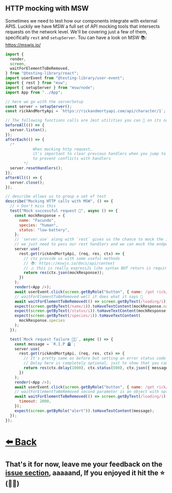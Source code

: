 ## HTTP mocking with MSW

Sometimes we need to test how our components integrate with external APIS.
Luckily we have MSW a full set of API mocking tools that intersects requests on the network level.
We'll be covering just a few of them, specifically `rest` and `setupServer`.
Tou can have a look on MSW 📚: https://mswjs.io/

```js
import {
  render,
  screen,
  waitForElementToBeRemoved,
} from "@testing-library/react";
import userEvent from "@testing-library/user-event";
import { rest } from "msw";
import { setupServer } from "msw/node";
import App from "../App";

// here we go with the serverSetup
const server = setupServer();
const rickAndMortyApi = `https://rickandmortyapi.com/api/character/1`;

// The following functions calls are Jest utilities you can 💯 on its names to know what they do.
beforeAll(() => {
  server.listen();
});
afterEach(() => {
  /*
            When mocking http request, 
            it's important to clear previous handlers when you jump to next test
            to prevent conflicts with handlers
        */
  server.resetHandlers();
});
afterAll(() => {
  server.close();
});

// describe allows us to group a set of test
describe("Mocking HTTP calls with MSW", () => {
  // ⬇️ Don't miss this
  test("Mock successful request 🚀", async () => {
    const mockResponse = {
      name: "Facundo",
      species: "human",
      status: "low-battery",
    };
    // `server.use` along with `rest` gives us the chance to mock the implementation of an api
    // we just need to pass our rest handlers and we can mock the endpoint implementation
    server.use(
      rest.get(rickAndMortyApi, (req, res, ctx) => {
        // ctx provide us with some useful methods
        // 📚: https://mswjs.io/docs/api/context
        // ⚠️ this is really expressJs like syntax BUT return is required (yup I had a good time debugging this)
        return res(ctx.json(mockResponse));
      })
    );
    render(<App />);
    await userEvent.click(screen.getByRole("button", { name: /get rick/i }));
    // waitForElementToBeRemoved well it does what it says 🤣
    await waitForElementToBeRemoved(() => screen.getByText(/loading/i));
    expect(screen.getByText(/name/i)).toHaveTextContent(mockResponse.name);
    expect(screen.getByText(/status/i)).toHaveTextContent(mockResponse.status);
    expect(screen.getByText(/species/i)).toHaveTextContent(
      mockResponse.species
    );
  });

  test(`Mock request failure 🧨💥`, async () => {
    const message = `R.I.P 🪦`;
    server.use(
      rest.get(rickAndMortyApi, (req, res, ctx) => {
        // It's pretty same as before but setting an error status code
        // Delay here is completely optional, just to show that you can execute as many ctx methods as needed
        return res(ctx.delay(1000), ctx.status(500), ctx.json({ message }));
      })
    );
    render(<App />);
    await userEvent.click(screen.getByRole("button", { name: /get rick/i }));
    // waitForElementToBeRemoved second parameter is an object with options 📚: https://testing-library.com/docs/dom-testing-library/api-async/#waitforelementtoberemoved
    await waitForElementToBeRemoved(() => screen.getByText(/loading/i), {
      timeout: 2000,
    });
    expect(screen.getByRole("alert")).toHaveTextContent(message);
  });
});
```

# [⬅️ Back](dealing-with-providers.md)

## That's it for now, leave me your feedback on the [issue section](https://github.com/facundop3/testing-react-workshop/issues), aaaaand, If you enjoyed it hit the ⭐️ (🙏🥺)
